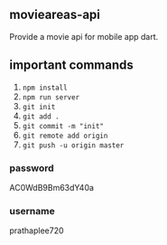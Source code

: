 ## movieareas-api
Provide a movie api for mobile app dart.

## important commands

1. `npm install`
2. `npm run server`
3. `git init`
4. `git add .`
5. `git commit -m "init"`
6. `git remote add origin`
7. `git push -u origin master`

### password
AC0WdB9Bm63dY40a

### username
prathaplee720

